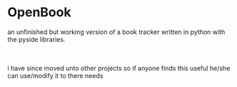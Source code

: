 OpenBook
========

an unfinished but working version of a book tracker written in python with the pyside libraries.

<br/><br/>
i have since moved unto other projects so if anyone finds this useful he/she can use/modify it to there needs
